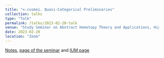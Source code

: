 ```yaml
---
title: "∞-cosmoi. Quasi-Categorical Preliminaries"
collection: talks
type: "Talk"
permalink: /talks/2023-02-20-talk
venue: "Study Seminar on Abstract Homotopy Theory and Applications, Higher School of Economics, Independent University of Moscow"
date: 2023-02-20
location: "Zoom"
---
```


[Notes](https://magisterlud.github.io/files/Quasi%20categories.pdf), [page of the seminar](https://sites.google.com/view/homotopy-basics-seminar) and [IUM page](https://ium.mccme.ru/s23/s23-kaledin.html)
